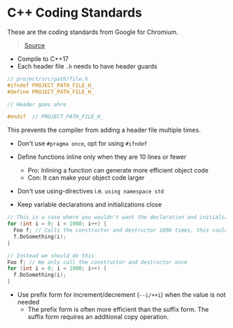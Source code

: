 # C++ Coding Standards

These are the coding standards from Google for Chromium.

> [Source](https://google.github.io/styleguide/cppguide.html#Namespaces)

- Compile to C++17
- Each header file `.h` needs to have header guards

```cpp
// project/src/path/file.h
#ifndef PROJECT_PATH_FILE_H_
#define PROJECT_PATH_FILE_H_

// Header goes ehre

#endif  // PROJECT_PATH_FILE_H_
```

This prevents the compiler from adding a header file multiple times.

- Don't use `#pragma once`, opt for using `#ifndef`

- Define functions inline only when they are 10 lines or fewer
  - Pro: Inlining a function can generate more efficient object code
  - Con: It can make your object code larger
- Don't use using-directives i.e. `using namespace std`
- Keep variable declarations and initializations close

```cpp
// This is a case where you wouldn't want the declaration and initialization to be together.
for (int i = 0; i < 1000; i++) {
  Foo f; // Calls the constructor and destructor 1000 times, this could be very expensive
  f.DoSomething(i);
}

// Instead we should do this
Foo f; // We only call the constructor and destructor once
for (int i = 0; i < 1000; i++) {
  f.DoSomething(i);
}
```

- Use prefix form for increment/decrement (`--i/++i`) when the value is not needed
  - The prefix form is often more efficient than the suffix form. The suffix form requires an additional copy operation.
